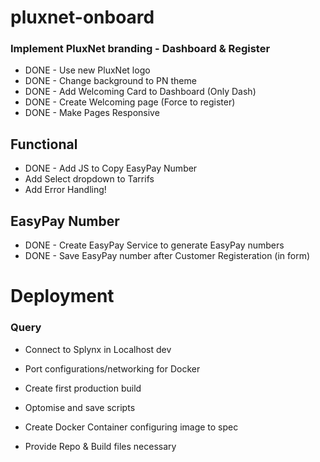 # pluxnet-onboard

### Implement PluxNet branding - Dashboard & Register
- DONE - Use new PluxNet logo
- DONE - Change background to PN theme
- DONE - Add Welcoming Card to Dashboard (Only Dash)
- DONE - Create Welcoming page (Force to register)
- DONE - Make Pages Responsive

## Functional
- DONE - Add JS to Copy EasyPay Number
- Add Select dropdown to Tarrifs
- Add Error Handling!

## EasyPay Number
- DONE - Create EasyPay Service to generate EasyPay numbers 
- DONE - Save EasyPay number after Customer Registeration (in form)


# Deployment

### Query
- Connect to Splynx in Localhost dev
- Port configurations/networking for Docker

- Create first production build
- Optomise and save scripts

- Create Docker Container configuring image to spec
- Provide Repo & Build files necessary
